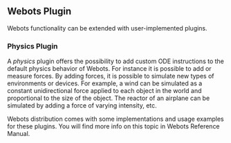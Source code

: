 ## Webots Plugin

Webots functionality can be extended with user-implemented plugins.

### Physics Plugin

A *physics* plugin offers the possibility to add custom ODE instructions to the
default physics behavior of Webots. For instance it is possible to add or
measure forces. By adding forces, it is possible to simulate new types of
environments or devices. For example, a wind can be simulated as a constant
unidirectional force applied to each object in the world and proportional to the
size of the object. The reactor of an airplane can be simulated by adding a
force of varying intensity, etc.

Webots distribution comes with some implementations and usage examples for these
plugins. You will find more info on this topic in Webots Reference Manual.
